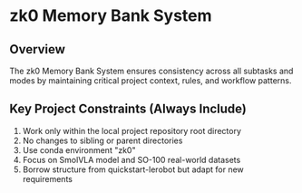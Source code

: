 # zk0 Memory Bank System

## Overview

The zk0 Memory Bank System ensures consistency across all subtasks and modes by maintaining critical project context, rules, and workflow patterns.

## Key Project Constraints (Always Include)

1. Work only within the local project repository root directory
2. No changes to sibling or parent directories
3. Use conda environment "zk0"
4. Focus on SmolVLA model and SO-100 real-world datasets
5. Borrow structure from quickstart-lerobot but adapt for new requirements